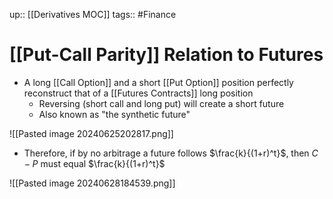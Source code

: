 up:: [[Derivatives MOC]]
tags:: #Finance 
# [[Put-Call Parity]] Relation to Futures
- A long [[Call Option]] and a short [[Put Option]] position perfectly reconstruct that of a [[Futures Contracts]] long position
	- Reversing (short call and long put) will create a short future
	- Also known as "the synthetic future"

![[Pasted image 20240625202817.png]]

- Therefore, if by no arbitrage a future follows $\frac{k}{(1+r)^t}$, then $C-P$ must equal $\frac{k}{(1+r)^t}$

![[Pasted image 20240628184539.png]]


